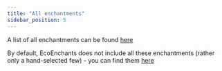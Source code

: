 ```yaml
---
title: "All enchantments"
sidebar_position: 5
---
```


A list of all enchantments can be found [here](https://lrcdb.auxilor.io/)

By default, EcoEnchants does not include all these enchantments (rather only a hand-selected few) - you can find them [here](https://github.com/Auxilor/EcoEnchants/tree/master/eco-core/core-plugin/src/main/resources/enchants)